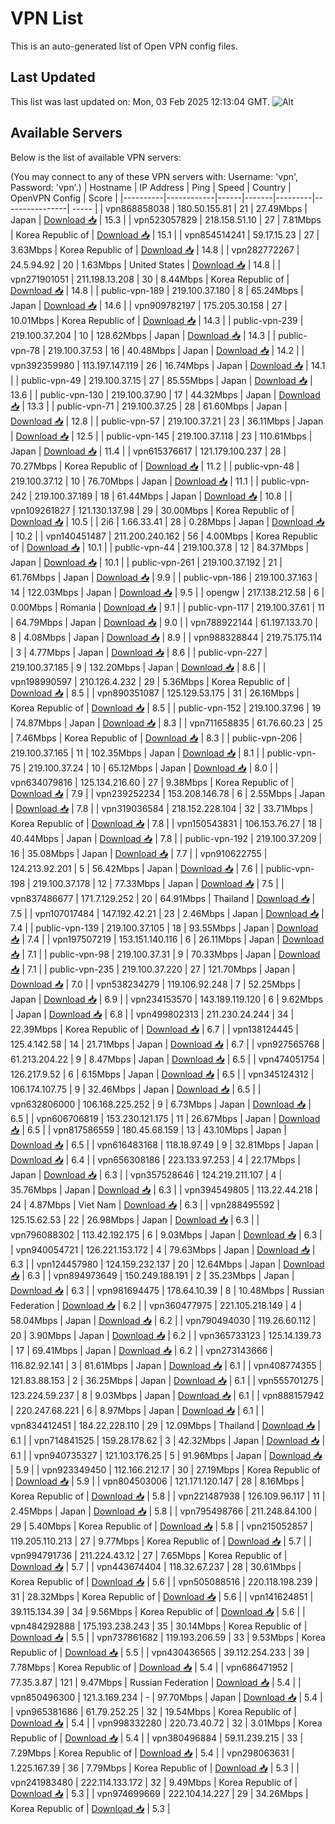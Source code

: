 # VPN List

This is an auto-generated list of Open VPN config files.

## Last Updated

This list was last updated on: Mon, 03 Feb 2025 12:13:04 GMT.
![Alt](https://repobeats.axiom.co/api/embed/186b98318ef1479477931607c1ad7d823f12451f.svg "Repobeats analytics image")

## Available Servers

Below is the list of available VPN servers:

(You may connect to any of these VPN servers with: Username: 'vpn', Password: 'vpn'.)
| Hostname | IP Address | Ping | Speed | Country | OpenVPN Config | Score |
|----------|------------|------|-------|---------|----------------| ----- |
| vpn868858038 | 180.50.155.81 | 21 | 27.49Mbps | Japan | [Download 📥](./configs/server_0_JP.ovpn) | 15.3 |
| vpn523057829 | 218.158.51.10 | 27 | 7.81Mbps | Korea Republic of | [Download 📥](./configs/server_1_KR.ovpn) | 15.1 |
| vpn854514241 | 59.17.15.23 | 27 | 3.63Mbps | Korea Republic of | [Download 📥](./configs/server_2_KR.ovpn) | 14.8 |
| vpn282772267 | 24.5.94.92 | 20 | 1.63Mbps | United States | [Download 📥](./configs/server_3_US.ovpn) | 14.8 |
| vpn271901051 | 211.198.13.208 | 30 | 8.44Mbps | Korea Republic of | [Download 📥](./configs/server_4_KR.ovpn) | 14.8 |
| public-vpn-189 | 219.100.37.180 | 8 | 65.24Mbps | Japan | [Download 📥](./configs/server_5_JP.ovpn) | 14.6 |
| vpn909782197 | 175.205.30.158 | 27 | 10.01Mbps | Korea Republic of | [Download 📥](./configs/server_6_KR.ovpn) | 14.3 |
| public-vpn-239 | 219.100.37.204 | 10 | 128.62Mbps | Japan | [Download 📥](./configs/server_7_JP.ovpn) | 14.3 |
| public-vpn-78 | 219.100.37.53 | 16 | 40.48Mbps | Japan | [Download 📥](./configs/server_8_JP.ovpn) | 14.2 |
| vpn392359980 | 113.197.147.119 | 26 | 16.74Mbps | Japan | [Download 📥](./configs/server_9_JP.ovpn) | 14.1 |
| public-vpn-49 | 219.100.37.15 | 27 | 85.55Mbps | Japan | [Download 📥](./configs/server_10_JP.ovpn) | 13.6 |
| public-vpn-130 | 219.100.37.90 | 17 | 44.32Mbps | Japan | [Download 📥](./configs/server_11_JP.ovpn) | 13.3 |
| public-vpn-71 | 219.100.37.25 | 28 | 61.60Mbps | Japan | [Download 📥](./configs/server_12_JP.ovpn) | 12.8 |
| public-vpn-57 | 219.100.37.21 | 23 | 36.11Mbps | Japan | [Download 📥](./configs/server_13_JP.ovpn) | 12.5 |
| public-vpn-145 | 219.100.37.118 | 23 | 110.61Mbps | Japan | [Download 📥](./configs/server_14_JP.ovpn) | 11.4 |
| vpn615376617 | 121.179.100.237 | 28 | 70.27Mbps | Korea Republic of | [Download 📥](./configs/server_15_KR.ovpn) | 11.2 |
| public-vpn-48 | 219.100.37.12 | 10 | 76.70Mbps | Japan | [Download 📥](./configs/server_16_JP.ovpn) | 11.1 |
| public-vpn-242 | 219.100.37.189 | 18 | 61.44Mbps | Japan | [Download 📥](./configs/server_17_JP.ovpn) | 10.8 |
| vpn109261827 | 121.130.137.98 | 29 | 30.00Mbps | Korea Republic of | [Download 📥](./configs/server_18_KR.ovpn) | 10.5 |
| 2i6 | 1.66.33.41 | 28 | 0.28Mbps | Japan | [Download 📥](./configs/server_19_JP.ovpn) | 10.2 |
| vpn140451487 | 211.200.240.162 | 56 | 4.00Mbps | Korea Republic of | [Download 📥](./configs/server_20_KR.ovpn) | 10.1 |
| public-vpn-44 | 219.100.37.8 | 12 | 84.37Mbps | Japan | [Download 📥](./configs/server_21_JP.ovpn) | 10.1 |
| public-vpn-261 | 219.100.37.192 | 21 | 61.76Mbps | Japan | [Download 📥](./configs/server_22_JP.ovpn) | 9.9 |
| public-vpn-186 | 219.100.37.163 | 14 | 122.03Mbps | Japan | [Download 📥](./configs/server_23_JP.ovpn) | 9.5 |
| opengw | 217.138.212.58 | 6 | 0.00Mbps | Romania | [Download 📥](./configs/server_24_RO.ovpn) | 9.1 |
| public-vpn-117 | 219.100.37.61 | 11 | 64.79Mbps | Japan | [Download 📥](./configs/server_25_JP.ovpn) | 9.0 |
| vpn788922144 | 61.197.133.70 | 8 | 4.08Mbps | Japan | [Download 📥](./configs/server_26_JP.ovpn) | 8.9 |
| vpn988328844 | 219.75.175.114 | 3 | 4.77Mbps | Japan | [Download 📥](./configs/server_27_JP.ovpn) | 8.6 |
| public-vpn-227 | 219.100.37.185 | 9 | 132.20Mbps | Japan | [Download 📥](./configs/server_28_JP.ovpn) | 8.6 |
| vpn198990597 | 210.126.4.232 | 29 | 5.36Mbps | Korea Republic of | [Download 📥](./configs/server_29_KR.ovpn) | 8.5 |
| vpn890351087 | 125.129.53.175 | 31 | 26.16Mbps | Korea Republic of | [Download 📥](./configs/server_30_KR.ovpn) | 8.5 |
| public-vpn-152 | 219.100.37.96 | 19 | 74.87Mbps | Japan | [Download 📥](./configs/server_31_JP.ovpn) | 8.3 |
| vpn711658835 | 61.76.60.23 | 25 | 7.46Mbps | Korea Republic of | [Download 📥](./configs/server_32_KR.ovpn) | 8.3 |
| public-vpn-206 | 219.100.37.165 | 11 | 102.35Mbps | Japan | [Download 📥](./configs/server_33_JP.ovpn) | 8.1 |
| public-vpn-75 | 219.100.37.24 | 10 | 65.12Mbps | Japan | [Download 📥](./configs/server_34_JP.ovpn) | 8.0 |
| vpn634079816 | 125.134.216.60 | 27 | 9.38Mbps | Korea Republic of | [Download 📥](./configs/server_35_KR.ovpn) | 7.9 |
| vpn239252234 | 153.208.146.78 | 6 | 2.55Mbps | Japan | [Download 📥](./configs/server_36_JP.ovpn) | 7.8 |
| vpn319036584 | 218.152.228.104 | 32 | 33.71Mbps | Korea Republic of | [Download 📥](./configs/server_37_KR.ovpn) | 7.8 |
| vpn150543831 | 106.153.76.27 | 18 | 40.44Mbps | Japan | [Download 📥](./configs/server_38_JP.ovpn) | 7.8 |
| public-vpn-192 | 219.100.37.209 | 16 | 35.08Mbps | Japan | [Download 📥](./configs/server_39_JP.ovpn) | 7.7 |
| vpn910622755 | 124.213.92.201 | 5 | 56.42Mbps | Japan | [Download 📥](./configs/server_40_JP.ovpn) | 7.6 |
| public-vpn-198 | 219.100.37.178 | 12 | 77.33Mbps | Japan | [Download 📥](./configs/server_41_JP.ovpn) | 7.5 |
| vpn837486677 | 171.7.129.252 | 20 | 64.91Mbps | Thailand | [Download 📥](./configs/server_42_TH.ovpn) | 7.5 |
| vpn107017484 | 147.192.42.21 | 23 | 2.46Mbps | Japan | [Download 📥](./configs/server_43_JP.ovpn) | 7.4 |
| public-vpn-139 | 219.100.37.105 | 18 | 93.55Mbps | Japan | [Download 📥](./configs/server_44_JP.ovpn) | 7.4 |
| vpn197507219 | 153.151.140.116 | 6 | 26.11Mbps | Japan | [Download 📥](./configs/server_45_JP.ovpn) | 7.1 |
| public-vpn-98 | 219.100.37.31 | 9 | 70.33Mbps | Japan | [Download 📥](./configs/server_46_JP.ovpn) | 7.1 |
| public-vpn-235 | 219.100.37.220 | 27 | 121.70Mbps | Japan | [Download 📥](./configs/server_47_JP.ovpn) | 7.0 |
| vpn538234279 | 119.106.92.248 | 7 | 52.25Mbps | Japan | [Download 📥](./configs/server_48_JP.ovpn) | 6.9 |
| vpn234153570 | 143.189.119.120 | 6 | 9.62Mbps | Japan | [Download 📥](./configs/server_49_JP.ovpn) | 6.8 |
| vpn499802313 | 211.230.24.244 | 34 | 22.39Mbps | Korea Republic of | [Download 📥](./configs/server_50_KR.ovpn) | 6.7 |
| vpn138124445 | 125.4.142.58 | 14 | 21.71Mbps | Japan | [Download 📥](./configs/server_51_JP.ovpn) | 6.7 |
| vpn927565768 | 61.213.204.22 | 9 | 8.47Mbps | Japan | [Download 📥](./configs/server_52_JP.ovpn) | 6.5 |
| vpn474051754 | 126.217.9.52 | 6 | 6.15Mbps | Japan | [Download 📥](./configs/server_53_JP.ovpn) | 6.5 |
| vpn345124312 | 106.174.107.75 | 9 | 32.46Mbps | Japan | [Download 📥](./configs/server_54_JP.ovpn) | 6.5 |
| vpn632806000 | 106.168.225.252 | 9 | 6.73Mbps | Japan | [Download 📥](./configs/server_55_JP.ovpn) | 6.5 |
| vpn606706819 | 153.230.121.175 | 11 | 26.67Mbps | Japan | [Download 📥](./configs/server_56_JP.ovpn) | 6.5 |
| vpn817586559 | 180.45.68.159 | 13 | 43.10Mbps | Japan | [Download 📥](./configs/server_57_JP.ovpn) | 6.5 |
| vpn616483168 | 118.18.97.49 | 9 | 32.81Mbps | Japan | [Download 📥](./configs/server_58_JP.ovpn) | 6.4 |
| vpn656308186 | 223.133.97.253 | 4 | 22.17Mbps | Japan | [Download 📥](./configs/server_59_JP.ovpn) | 6.3 |
| vpn357528646 | 124.219.211.107 | 4 | 35.76Mbps | Japan | [Download 📥](./configs/server_60_JP.ovpn) | 6.3 |
| vpn394549805 | 113.22.44.218 | 24 | 4.87Mbps | Viet Nam | [Download 📥](./configs/server_61_VN.ovpn) | 6.3 |
| vpn288495592 | 125.15.62.53 | 22 | 26.98Mbps | Japan | [Download 📥](./configs/server_62_JP.ovpn) | 6.3 |
| vpn796088302 | 113.42.192.175 | 6 | 9.03Mbps | Japan | [Download 📥](./configs/server_63_JP.ovpn) | 6.3 |
| vpn940054721 | 126.221.153.172 | 4 | 79.63Mbps | Japan | [Download 📥](./configs/server_64_JP.ovpn) | 6.3 |
| vpn124457980 | 124.159.232.137 | 20 | 12.64Mbps | Japan | [Download 📥](./configs/server_65_JP.ovpn) | 6.3 |
| vpn894973649 | 150.249.188.191 | 2 | 35.23Mbps | Japan | [Download 📥](./configs/server_66_JP.ovpn) | 6.3 |
| vpn981694475 | 178.64.10.39 | 8 | 10.48Mbps | Russian Federation | [Download 📥](./configs/server_67_RU.ovpn) | 6.2 |
| vpn360477975 | 221.105.218.149 | 4 | 58.04Mbps | Japan | [Download 📥](./configs/server_68_JP.ovpn) | 6.2 |
| vpn790494030 | 119.26.60.112 | 20 | 3.90Mbps | Japan | [Download 📥](./configs/server_69_JP.ovpn) | 6.2 |
| vpn365733123 | 125.14.139.73 | 17 | 69.41Mbps | Japan | [Download 📥](./configs/server_70_JP.ovpn) | 6.2 |
| vpn273143666 | 116.82.92.141 | 3 | 81.61Mbps | Japan | [Download 📥](./configs/server_71_JP.ovpn) | 6.1 |
| vpn408774355 | 121.83.88.153 | 2 | 36.25Mbps | Japan | [Download 📥](./configs/server_72_JP.ovpn) | 6.1 |
| vpn555701275 | 123.224.59.237 | 8 | 9.03Mbps | Japan | [Download 📥](./configs/server_73_JP.ovpn) | 6.1 |
| vpn888157942 | 220.247.68.221 | 6 | 8.97Mbps | Japan | [Download 📥](./configs/server_74_JP.ovpn) | 6.1 |
| vpn834412451 | 184.22.228.110 | 29 | 12.09Mbps | Thailand | [Download 📥](./configs/server_75_TH.ovpn) | 6.1 |
| vpn714841525 | 159.28.178.62 | 3 | 42.32Mbps | Japan | [Download 📥](./configs/server_76_JP.ovpn) | 6.1 |
| vpn940735327 | 121.103.176.25 | 5 | 91.96Mbps | Japan | [Download 📥](./configs/server_77_JP.ovpn) | 5.9 |
| vpn923349450 | 112.166.212.17 | 30 | 27.19Mbps | Korea Republic of | [Download 📥](./configs/server_78_KR.ovpn) | 5.9 |
| vpn804503006 | 121.171.120.147 | 28 | 8.16Mbps | Korea Republic of | [Download 📥](./configs/server_79_KR.ovpn) | 5.8 |
| vpn221487938 | 126.109.96.117 | 11 | 2.45Mbps | Japan | [Download 📥](./configs/server_80_JP.ovpn) | 5.8 |
| vpn795498766 | 211.248.84.100 | 29 | 5.40Mbps | Korea Republic of | [Download 📥](./configs/server_81_KR.ovpn) | 5.8 |
| vpn215052857 | 119.205.110.213 | 27 | 9.77Mbps | Korea Republic of | [Download 📥](./configs/server_82_KR.ovpn) | 5.7 |
| vpn994791736 | 211.224.43.12 | 27 | 7.65Mbps | Korea Republic of | [Download 📥](./configs/server_83_KR.ovpn) | 5.7 |
| vpn443674404 | 118.32.67.237 | 28 | 30.61Mbps | Korea Republic of | [Download 📥](./configs/server_84_KR.ovpn) | 5.6 |
| vpn505088516 | 220.118.198.239 | 31 | 28.32Mbps | Korea Republic of | [Download 📥](./configs/server_85_KR.ovpn) | 5.6 |
| vpn141624851 | 39.115.134.39 | 34 | 9.56Mbps | Korea Republic of | [Download 📥](./configs/server_86_KR.ovpn) | 5.6 |
| vpn484292888 | 175.193.238.243 | 35 | 30.14Mbps | Korea Republic of | [Download 📥](./configs/server_87_KR.ovpn) | 5.5 |
| vpn737861682 | 119.193.206.59 | 33 | 9.53Mbps | Korea Republic of | [Download 📥](./configs/server_88_KR.ovpn) | 5.5 |
| vpn430436565 | 39.112.254.233 | 39 | 7.78Mbps | Korea Republic of | [Download 📥](./configs/server_89_KR.ovpn) | 5.4 |
| vpn686471952 | 77.35.3.87 | 121 | 9.47Mbps | Russian Federation | [Download 📥](./configs/server_90_RU.ovpn) | 5.4 |
| vpn850496300 | 121.3.169.234 | - | 97.70Mbps | Japan | [Download 📥](./configs/server_91_JP.ovpn) | 5.4 |
| vpn965381686 | 61.79.252.25 | 32 | 19.54Mbps | Korea Republic of | [Download 📥](./configs/server_92_KR.ovpn) | 5.4 |
| vpn998332280 | 220.73.40.72 | 32 | 3.01Mbps | Korea Republic of | [Download 📥](./configs/server_93_KR.ovpn) | 5.4 |
| vpn380496884 | 59.11.239.215 | 33 | 7.29Mbps | Korea Republic of | [Download 📥](./configs/server_94_KR.ovpn) | 5.4 |
| vpn298063631 | 1.225.167.39 | 36 | 7.79Mbps | Korea Republic of | [Download 📥](./configs/server_95_KR.ovpn) | 5.3 |
| vpn241983480 | 222.114.133.172 | 32 | 9.49Mbps | Korea Republic of | [Download 📥](./configs/server_96_KR.ovpn) | 5.3 |
| vpn974699669 | 222.104.14.227 | 29 | 34.26Mbps | Korea Republic of | [Download 📥](./configs/server_97_KR.ovpn) | 5.3 |
